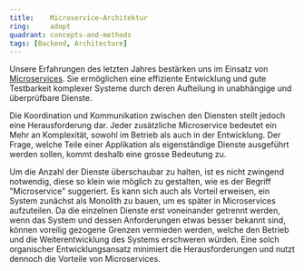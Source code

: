 ```yaml
---
title:    Microservice-Architektur  
ring:     adopt  
quadrant: concepts-and-methods
tags: [Backend, Architecture]
---
```


Unsere Erfahrungen des letzten Jahres bestärken uns im Einsatz von [Microservices][microservices]. Sie ermöglichen eine
effiziente Entwicklung und gute Testbarkeit komplexer Systeme durch deren Aufteilung in unabhängige und überprüfbare
Dienste.

Die Koordination und Kommunikation zwischen den Diensten stellt jedoch eine Herausforderung dar. Jeder zusätzliche
Microservice bedeutet ein Mehr an Komplexität, sowohl im Betrieb als auch in der Entwicklung. Der Frage,
welche Teile einer Applikation als eigenständige Dienste ausgeführt werden sollen, kommt deshalb eine grosse Bedeutung
zu.

Um die Anzahl der Dienste überschaubar zu halten, ist es nicht zwingend notwendig, diese so klein wie möglich zu
gestalten, wie es der Begriff "Microservice" suggeriert. Es kann sich auch als Vorteil erweisen, ein System zunächst als
Monolith zu bauen, um es später in Microservices aufzuteilen. Da die einzelnen Dienste erst voneinander getrennt werden,
wenn das System und dessen Anforderungen etwas besser bekannt sind, können voreilig gezogene Grenzen vermieden werden,
welche den Betrieb und die Weiterentwicklung des Systems erschweren würden. Eine solch organischer Entwicklungsansatz
minimiert die Herausforderungen und nutzt dennoch die Vorteile von Microservices.

[microservices]: https://microservices.io/
